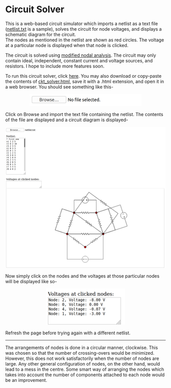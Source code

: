 # Circuit Solver

This is a web-based circuit simulator which imports a netlist as a text file (<a href="https://github.com/adwaygirish/Circuit-solver/blob/master/netlist.txt">netlist.txt</a> is a sample), solves the circuit for node voltages, and displays a schematic diagram for the circuit.  
The nodes as mentioned in the netlist are shown as red circles. The voltage at a particular node is displayed when that node is clicked.

The circuit is solved using <a href="https://www.swarthmore.edu/NatSci/echeeve1/Ref/mna/MNA3.html">modified nodal analysis</a>. The circuit may only contain ideal, independent, constant current and voltage sources, and resistors. I hope to include more features soon. 

To run this circuit solver, click <a href="ckt_solver.html">here</a>. You may also download or copy-paste the contents of <a href="https://github.com/adwaygirish/Circuit-solver/blob/master/ckt_solver.html">ckt_solver.html</a>, save it with a .html extension, and open it in a web browser. You should see something like this-<br>
<center>
<img src="readme_imgs/on_opening.png" alt="drawing" width="350"/>
</center>

Click on Browse and import the text file containing the netlist. The contents of the file are displayed and a circuit diagram is displayed-<br>
<center>
<img src="readme_imgs/after_importing.png" alt="drawing" width="650"/>
</center>

Now simply click on the nodes and the voltages at those particular nodes will be displayed like so-
<center>
<img src="readme_imgs/after_clicking.png" alt="drawing" width="250"/>
</center>

Refresh the page before trying again with a different netlist.

___

The arrangements of nodes is done in a circular manner, clockwise. This was chosen so that the number of crossing-overs would be minimized. However, this does not work satisfactorily when the number of nodes are large. Any other general configuration of nodes, on the other hand, would lead to a mess in the centre. Some smart way of arranging the nodes which takes into account the number of components attached to each node would be an improvement. 
